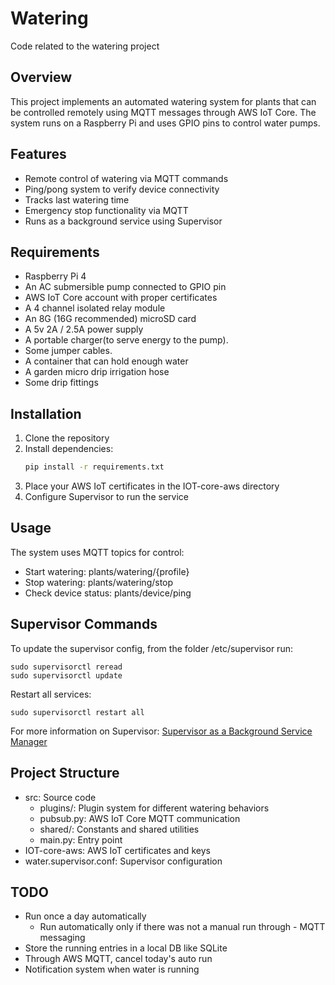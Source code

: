 # Watering
Code related to the watering project

## Overview
This project implements an automated watering system for plants that can be controlled remotely using MQTT messages through AWS IoT Core. The system runs on a Raspberry Pi and uses GPIO pins to control water pumps.

## Features
- Remote control of watering via MQTT commands
- Ping/pong system to verify device connectivity
- Tracks last watering time
- Emergency stop functionality via MQTT
- Runs as a background service using Supervisor

## Requirements
- Raspberry Pi 4
- An AC submersible pump connected to GPIO pin
- AWS IoT Core account with proper certificates
- A 4 channel isolated relay module
- An 8G (16G recommended) microSD card
- A 5v 2A / 2.5A power supply
- A portable charger(to serve energy to the pump).
- Some jumper cables. 
- A container that can hold enough water
- A garden micro drip irrigation hose
- Some drip fittings

## Installation
1. Clone the repository
2. Install dependencies:
   ```bash
   pip install -r requirements.txt
3. Place your AWS IoT certificates in the IOT-core-aws directory
4. Configure Supervisor to run the service

## Usage
The system uses MQTT topics for control:

- Start watering: plants/watering/{profile}
- Stop watering: plants/watering/stop
- Check device status: plants/device/ping

## Supervisor Commands
To update the supervisor config, from the folder /etc/supervisor run:

```
sudo supervisorctl reread
sudo supervisorctl update
```

Restart all services:

```
sudo supervisorctl restart all
```

For more information on Supervisor: [Supervisor as a Background Service Manager](https://www.piawesome.com/how-tos/Supervisor%20as%20a%20Background%20Service%20Manager.html)

## Project Structure
- src: Source code
  - plugins/: Plugin system for different watering behaviors
  - pubsub.py: AWS IoT Core MQTT communication
  - shared/: Constants and shared utilities
  - main.py: Entry point
- IOT-core-aws: AWS IoT certificates and keys
- water.supervisor.conf: Supervisor configuration

## TODO
- Run once a day automatically
  - Run automatically only if there was not a manual run through - MQTT messaging
- Store the running entries in a local DB like SQLite
- Through AWS MQTT, cancel today's auto run
- Notification system when water is running